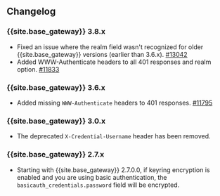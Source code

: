 ## Changelog

### {{site.base_gateway}} 3.8.x
* Fixed an issue where the realm field wasn't recognized for older {{site.base_gateway}} versions (earlier than 3.6.x).
   [#13042](https://github.com/Kong/kong/issues/13042)
* Added WWW-Authenticate headers to all 401 responses and realm option.
   [#11833](https://github.com/Kong/kong/issues/11833)

### {{site.base_gateway}} 3.6.x
* Added missing `WWW-Authenticate` headers to 401 responses.
 [#11795](https://github.com/Kong/kong/issues/11795)

### {{site.base_gateway}} 3.0.x
* The deprecated `X-Credential-Username` header has been removed.

### {{site.base_gateway}} 2.7.x
* Starting with {{site.base_gateway}} 2.7.0.0, if keyring encryption is enabled
and you are using basic authentication, the `basicauth_credentials.password` field will be encrypted.
